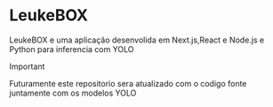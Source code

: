 # LeukeBOX

LeukeBOX e uma aplicação desenvolida em Next.js,React e Node.js e Python para inferencia com YOLO

> [!IMPORTANT] 
> Futuramente este repositorio sera atualizado com o codigo fonte juntamente com os modelos YOLO
